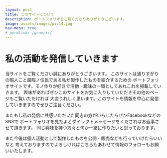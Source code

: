 ```yaml
---
layout: post
title: このサイトについて
description: ポートフォリオをご覧くださりありがとうございます。
image: assets/images/pic14.jpg
nav-menu: true
# permlink: /generic/
---
```

# 私の活動を発信していきます
当サイトをご覧ください誠にありがとうございます。
このサイトは通りすがりの暇人こと超暇ノ住民である私が製作したものを紹介するための
ポートフォリオサイトです。モノ作りが好きで活動・趣味の一環としてあれこれを掲載していきます。
興味があればぜひこのサイトをお気に入りしていただきその他のページもご覧いただければ
大変うれしく思います。このサイトを情報を中心に発信していきますのでぜひご注目ください。

またもし私の発信に共感いただいた同志の方がいらしたらぜひFacebookなどのSNSで
ポートフォリオを見たよとダイレクトメッセージをくださればお返事させて頂きます。
同じ興味を持つ方々と何か一緒に作りたいと思っております。

また今後は個人活動として製作したものを公開・販売なども行っていけたらいいなと
考えておりますのでよろしければこちらもあわせて情報のフォローもお願いいたします。